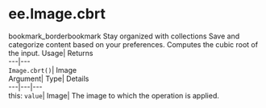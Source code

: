  
#  ee.Image.cbrt 
bookmark_borderbookmark Stay organized with collections  Save and categorize content based on your preferences.
Computes the cubic root of the input. 
Usage| Returns  
---|---  
`Image.cbrt()`| Image  
Argument| Type| Details  
---|---|---  
this: `value`| Image| The image to which the operation is applied.  
